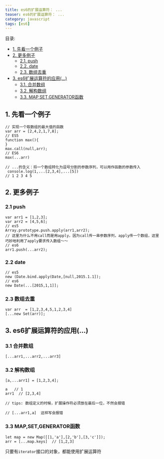 ```yaml
---
title: es6的扩展运算符： ...
teaser: es6的扩展运算符： ...
category: javascript
tags: [es6]
---
```



 目录:

<!-- TOC -->

- [1. 先看一个例子](#1-先看一个例子)
- [2. 更多例子](#2-更多例子)
    - [2.1. push](#21-push)
    - [2.2. date](#22-date)
    - [2.3. 数组去重](#23-数组去重)
- [3. es6扩展运算符的应用(...)](#3-es6扩展运算符的应用(...))
    - [3.1. 合并数组](#31-合并数组)
    - [3.2. 解构数组](#32-解构数组)
    - [3.3. MAP,SET,GENERATOR函数](#33-MAP,SET,GENERATOR函数)

<!-- /TOC -->
 
 ## 1. 先看一个例子
 
```
// 实现一个取数组的最大值的函数
var arr = [2,4,2,1,7,8];
// ES5
function max(){
}
max.call(null,arr);
// ES6
max(...arr)

// ...的含义：将一个数组转化为逗号分割的参数序列，可以用作函数的参数传入
 console.log(1,...[2,3,4],...[5])
// 1 2 3 4 5 

```

 ## 2. 更多例子

 ### 2.1  push

```
var arr1 = [1,2,3];
var arr2 = [4,5,6];
// es5
Array.prototype.push.apply(arr1,arr2);
// 这里为什么不用call而是用apply，因为call传一串参数序列，apply传一个数组，这里巧妙地利用了apply要求传入数组～～
// es6
arr1.push(...arr2);
```

### 2.2 date

```
// es5
new (Date.bind.apply(Date,[null,2015.1.1]);
// es6
new Date(...[2015,1,1]];

```
### 2.3 数组去重

```
var arr  = [1,2,3,4,5,1,2,3,4]
[...new Set(arr)];

```

 ## 3. es6扩展运算符的应用(...)

### 3.1 合并数组
```
[...arr1,...arr2,...arr3]
```
### 3.2 解构数组
```
[a,...arr1] = [1,2,3,4];

a   // 1
arr1  // [2,3,4]

// tips: 数组定义的时候，扩展操作符必须放在最后一位，不然会报错

// [...arr1,a]  这样写会报错
```
### 3.3 MAP,SET,GENERATOR函数
```
let map = new Map([[1,'a'],[2,'b'],[3,'c']]);
arr = [...map.keys]  // [1,2,3]
```

只要有`iterator`接口的对象，都能使用扩展运算符


